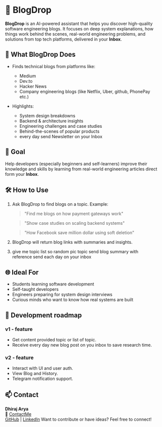 # 📕 BlogDrop

**BlogDrop** is an AI-powered assistant that helps you discover high-quality software engineering blogs. It focuses on deep system explanations, how things work behind the scenes, real-world engineering problems, and solutions from top tech platforms, delivered in your **Inbox**.


## 🚀 What BlogDrop Does

* Finds technical blogs from platforms like:

  * Medium
  * Dev.to
  * Hacker News
  * Company engineering blogs (like Netflix, Uber, github, PhonePay etc.)
* Highlights:

  * System design breakdowns
  * Backend & architecture insights
  * Engineering challenges and case studies
  * Behind-the-scenes of popular products
  * every day send Newsletter on your Inbox


## 🎯 Goal

Help developers (especially beginners and self-learners) improve their knowledge and skills by learning from real-world engineering articles direct form your **Inbox**.


## 🛠️ How to Use

1. Ask BlogDrop to find blogs on a topic.
   Example:

   > "Find me blogs on how payment gateways work"

   > "Show case studies on scaling backend systems"

   > "How Facebook save million dollar using soft deletion"

2. BlogDrop will return blog links with summaries and insights.

3. give me topic list so random pic topic send blog summary with reference send each day on your inbox


## 🌐 Ideal For

* Students learning software development
* Self-taught developers
* Engineers preparing for system design interviews
* Curious minds who want to know how real systems are built


## 🧠 Development roadmap

### v1 - feature
- Get content provided topic or list of topic.
-  Receive every day new blog post on you inbox to save research time.

### v2 - feature
- Interact with UI and user auth.
- View Blog and History.
- Telegram notification support.


## 📫 Contact
**Dhiraj Arya**  
📧 [ContactMe](mailto:dhirajarya.ptn@gmail.com)  
[GitHub](https://github.com/dhirajaryaa) | [LinkedIn](https://www.linkedin.com/in/dhirajarya01)
Want to contribute or have ideas? Feel free to connect!


